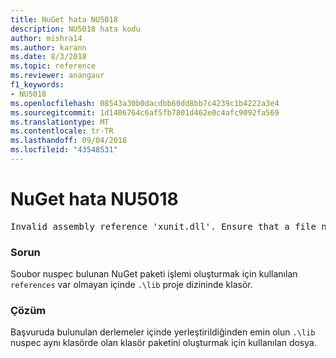 ```yaml
---
title: NuGet hata NU5018
description: NU5018 hata kodu
author: mishra14
ms.author: karann
ms.date: 8/3/2018
ms.topic: reference
ms.reviewer: anangaur
f1_keywords:
- NU5018
ms.openlocfilehash: 08543a30b0dacdbb60dd8bb7c4239c1b4222a3e4
ms.sourcegitcommit: 1d1406764c6af5fb7801d462e0c4afc9092fa569
ms.translationtype: MT
ms.contentlocale: tr-TR
ms.lasthandoff: 09/04/2018
ms.locfileid: "43548531"
---
```

# <a name="nuget-error-nu5018"></a>NuGet hata NU5018
<pre>Invalid assembly reference 'xunit.dll'. Ensure that a file named 'xunit.dll' exists in the lib directory.</pre>

### <a name="issue"></a>Sorun

Soubor nuspec bulunan NuGet paketi işlemi oluşturmak için kullanılan `references` var olmayan içinde `.\lib` proje dizininde klasör.


### <a name="solution"></a>Çözüm

Başvuruda bulunulan derlemeler içinde yerleştirildiğinden emin olun `.\lib` nuspec aynı klasörde olan klasör paketini oluşturmak için kullanılan dosya.


